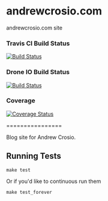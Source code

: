 andrewcrosio.com
================

andrewcrosio.com site

### Travis CI Build Status
[![Build Status](https://travis-ci.org/Andrew-Crosio/andrewcrosio.com.svg?branch=master)](https://travis-ci.org/Andrew-Crosio/andrewcrosio.com)

### Drone IO Build Status
[![Build Status](https://drone.io/github.com/Andrew-Crosio/andrewcrosio.com/status.png)](https://drone.io/github.com/Andrew-Crosio/andrewcrosio.com/latest)

### Coverage
[![Coverage Status](https://coveralls.io/repos/Andrew-Crosio/andrewcrosio.com/badge.png?branch=master)](https://coveralls.io/r/Andrew-Crosio/andrewcrosio.com?branch=master)

================

Blog site for Andrew Crosio.

## Running Tests
```
make test
```
Or if you'd like to continuous run them
```
make test_forever
```
